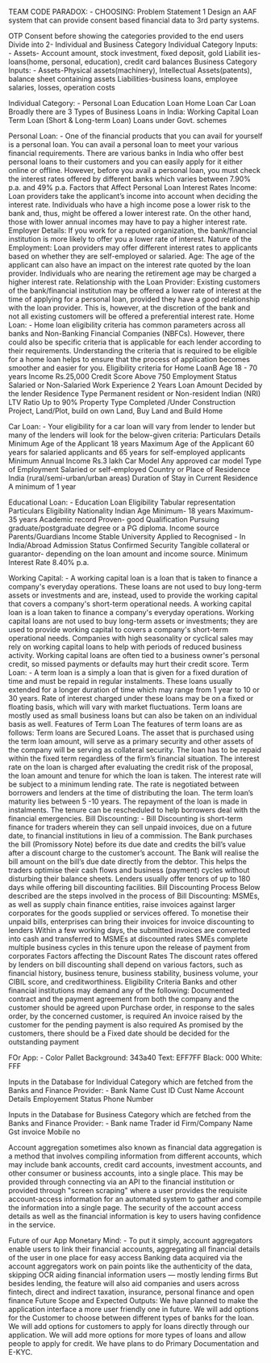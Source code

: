 TEAM CODE PARADOX: -
CHOOSING: Problem Statement 1
Design an AAF system that can provide consent based financial data to 3rd party systems.


OTP Consent before showing the categories provided to the end users
Divide into 2- Individual and Business Category 
Individual Category Inputs: -
Assets- Account amount, stock investment, fixed deposit, gold
Liabilit ies-loans(home, personal, education), credit card balances
Business Category Inputs: -
Assets-Physical assets(machinery), Intellectual Assets(patents), balance sheet containing assets
Liabilities-business loans, employee salaries, losses, operation costs



Individual Category: -
Personal Loan
Education Loan
Home Loan
Car Loan 
Broadly there are 3 Types of Business Loans in India:
Working Capital Loan
Term Loan (Short & Long-term Loan)
Loans under Govt. schemes


Personal Loan: -
One of the financial products that you can avail for yourself is a personal loan. You can avail a personal loan to meet your various financial requirements. There are various banks in India who offer best personal loans to their customers and you can easily apply for it either online or offline. However, before you avail a personal loan, you must check the interest rates offered by different banks which varies between 7.90% p.a. and 49% p.a.
Factors that Affect Personal Loan Interest Rates
Income: Loan providers take the applicant’s income into account when deciding the interest rate. Individuals who have a high income pose a lower risk to the bank and, thus, might be offered a lower interest rate. On the other hand, those with lower annual incomes may have to pay a higher interest rate.
Employer Details: If you work for a reputed organization, the bank/financial institution is more likely to offer you a lower rate of interest.
Nature of the Employment: Loan providers may offer different interest rates to applicants based on whether they are self-employed or salaried.
Age: The age of the applicant can also have an impact on the interest rate quoted by the loan provider. Individuals who are nearing the retirement age may be charged a higher interest rate.
Relationship with the Loan Provider: Existing customers of the bank/financial institution may be offered a lower rate of interest at the time of applying for a personal loan, provided they have a good relationship with the loan provider. This is, however, at the discretion of the bank and not all existing customers will be offered a preferential interest rate.
Home Loan: -
Home loan eligibility criteria has common parameters across all banks and Non-Banking Financial Companies (NBFCs). However, there could also be specific criteria that is applicable for each lender according to their requirements. Understanding the criteria that is required to be eligible for a home loan helps to ensure that the process of application becomes smoother and easier for you.
Eligibility criteria for Home LoanB
Age
18 - 70 years
Income
Rs.25,000
Credit Score
Above 750
Employment Status
Salaried or Non-Salaried
Work Experience
2 Years
Loan Amount
Decided by the lender
Residence Type
Permanent resident or Non-resident Indian (NRI)
LTV Ratio
Up to 90%
Property Type
Completed /Under Construction Project, Land/Plot, build on own Land, Buy Land and Build Home

Car Loan: -
Your eligibility for a car loan will vary from lender to lender but many of the lenders will look for the below-given criteria:
Particulars
Details
Minimum Age of the Applicant
18 years
Maximum Age of the Applicant
60 years for salaried applicants and 65 years for self-employed applicants
Minimum Annual Income
Rs.3 lakh
Car Model
Any approved car model
Type of Employment
Salaried or self-employed
Country or Place of Residence
India (rural/semi-urban/urban areas)
Duration of Stay in Current Residence
A minimum of 1 year


Educational Loan: -
Education Loan Eligibility Tabular representation
Particulars
Eligibility
Nationality
Indian
Age
Minimum- 18 years Maximum- 35 years
Academic record
Proven- good
Qualification
Pursuing graduate/postgraduate degree or a PG diploma.
Income source
Parents/Guardians
Income
Stable
University Applied to
Recognised - In India/Abroad
Admission Status
Confirmed
Security
Tangible collateral or guarantor- depending on the loan amount and income source.
Minimum Interest Rate
8.40% p.a.




Working Capital: - 
A working capital loan is a loan that is taken to finance a company's everyday operations. These loans are not used to buy long-term assets or investments and are, instead, used to provide the working capital that covers a company's short-term operational needs.
A working capital loan is a loan taken to finance a company's everyday operations.
Working capital loans are not used to buy long-term assets or investments; they are used to provide working capital to covers a company's short-term operational needs.
Companies with high seasonality or cyclical sales may rely on working capital loans to help with periods of reduced business activity.
Working capital loans are often tied to a business owner's personal credit, so missed payments or defaults may hurt their credit score.
Term Loan: -
A term loan is a simply a loan that is given for a fixed duration of time and must be repaid in regular instalments. These loans usually extended for a longer duration of time which may range from 1 year to 10 or 30 years. Rate of interest charged under these loans may be on a fixed or floating basis, which will vary with market fluctuations. Term loans are mostly used as small business loans but can also be taken on an individual basis as well.
Features of Term Loan
The features of term loans are as follows:
Term loans are Secured Loans. The asset that is purchased using the term loan amount, will serve as a primary security and other assets of the company will be serving as collateral security.
The loan has to be repaid within the fixed term regardless of the firm’s financial situation.
The interest rate on the loan is charged after evaluating the credit risk of the proposal, the loan amount and tenure for which the loan is taken. The interest rate will be subject to a minimum lending rate. The rate is negotiated between borrowers and lenders at the time of distributing the loan.
The term loan’s maturity lies between 5 -10 years. The repayment of the loan is made in instalments. The tenure can be rescheduled to help borrowers deal with the financial emergencies.
Bill Discounting: - 
Bill Discounting is short-term finance for traders wherein they can sell unpaid invoices, due on a future date, to financial institutions in lieu of a commission. The Bank purchases the bill (Promissory Note) before its due date and credits the bill’s value after a discount charge to the customer’s account.  The Bank will realise the bill amount on the bill’s due date directly from the debtor. This helps the traders optimise their cash flows and business (payment) cycles without disturbing their balance sheets. Lenders usually offer tenors of up to 180 days while offering bill discounting facilities.
Bill Discounting Process
Below described are the steps involved in the process of Bill Discounting:
MSMEs, as well as supply chain finance entities, raise invoices against larger corporates for the goods supplied or services offered.
To monetise their unpaid bills, enterprises can bring their invoices for invoice discounting to lenders
Within a few working days, the submitted invoices are converted into cash and transferred to MSMEs at discounted rates
SMEs complete multiple business cycles in this tenure upon the release of payment from corporates
Factors affecting the Discount Rates
The discount rates offered by lenders on bill discounting shall depend on various factors, such as financial history, business tenure, business stability, business volume, your CIBIL score, and creditworthiness.
Eligibility Criteria 
Banks and other financial institutions may demand any of the following:
Documented contract and the payment agreement from both the company and the customer should be agreed upon
Purchase order, in response to the sales order, by the concerned customer, is required
An invoice raised by the customer for the pending payment is also required
As promised by the customers, there should be a Fixed date should be decided for the outstanding payment


FOr App: -
Color Pallet
Background: 343a40
Text: EFF7FF
Black: 000
White: FFF


Inputs in the Database for Individual Category which are fetched from the Banks and Finance Provider: -
Bank Name
Cust ID
Cust Name
Account Details
Employement Status
Phone Number


Inputs in the Database for Business Category which are fetched from the Banks and Finance Provider: -
Bank name
Trader id
Firm/Company Name
Gst invoice
Mobile no

Account aggregation sometimes also known as financial data aggregation is a method that involves compiling information from different accounts, which may include bank accounts, credit card accounts, investment accounts, and other consumer or business accounts, into a single place. This may be provided through connecting via an API to the financial institution or provided through "screen scraping" where a user provides the requisite account-access information for an automated system to gather and compile the information into a single page. The security of the account access details as well as the financial information is key to users having confidence in the service.


Future of our App Monetary Mind: -
To put it simply, account aggregators enable users to link their financial accounts, aggregating all financial details of the user in one place for easy access
Banking data acquired via the account aggregators work on pain points like the authenticity of the data, skipping OCR aiding financial information users — mostly lending firms
But besides lending, the feature will also aid companies and users across fintech, direct and indirect taxation, insurance, personal finance and open finance
Future Scope and Expected Outputs:
We have planned to make the application interface a more user friendly one in future.
We will add options for the Customer to choose between different types of banks for the loan.
We will add options for customers to apply for loans directly through our application.
We will add more options for more types of loans and allow people to apply for credit.
We have plans to do Primary Documentation and E-KYC.

